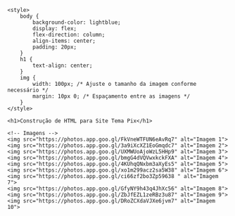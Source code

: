 


<html lang="pt-BR">
<head>
    <meta charset="UTF-8">
    <meta name="viewport" content="width=device-width, initial-scale=1.0">

    <style>
        body {
            background-color: lightblue;
            display: flex;
            flex-direction: column;
            align-items: center;
            padding: 20px;
        }
        h1 {
            text-align: center;
        }
        img {
            width: 100px; /* Ajuste o tamanho da imagem conforme necessário */
            margin: 10px 0; /* Espaçamento entre as imagens */
        }
    </style>
</head>
<body>

    <h1>Construção de HTML para Site Tema Pix</h1>

    <!-- Imagens -->
    <img src="https://photos.app.goo.gl/FkVneWTFUN6eAvRq7" alt="Imagem 1">
    <img src="https://photos.app.goo.gl/3a9iXcXZ1EoGmqdc7" alt="Imagem 2">
    <img src="https://photos.app.goo.gl/UXMWUoAjoWzL5HHp9" alt="Imagem 3">
    <img src="https://photos.app.goo.gl/bmgG4dVQVwxkckFXA" alt="Imagem 4">
    <img src="https://photos.app.goo.gl/4KUhqQNxbm3aXyEs5" alt="Imagem 5">
    <img src="https://photos.app.goo.gl/xo1m299acz2sa5W38" alt="Imagem 6">
    <img src="https://photos.app.goo.gl/ci66zf2bo3Zp59638 " alt="Imagem 7">
    <img src="https://photos.app.goo.gl/GfyNY9h43q4JhXc56" alt="Imagem 8">
    <img src="https://photos.app.goo.gl/ZbJfEZL1zeRBz3u87" alt="Imagem 9">
    <img src="https://photos.app.goo.gl/DRoZCXdaVJXe6jvm7" alt="Imagem 10">

</body>
</html>















